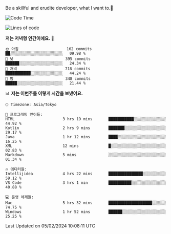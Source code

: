 Be a skillful and erudite developer, what I want to.👶

<!--START_SECTION:waka-->
![Code Time](http://img.shields.io/badge/Code%20Time-429%20hrs%2038%20mins-blue)

![Lines of code](https://img.shields.io/badge/%EC%A0%80%EB%8A%94%20%EC%97%AC%ED%83%9C%EA%B9%8C%EC%A7%80%20-756.5%20thousand%20%EC%A4%84%EC%9D%98%20%EC%BD%94%EB%93%9C%EB%A5%BC%20%EC%9E%91%EC%84%B1%ED%96%88%EC%96%B4%EC%9A%94.-blue)

**저는 저녁형 인간이에요. 🦉** 

```text
🌞 아침                     162 commits         ██░░░░░░░░░░░░░░░░░░░░░░░   09.98 % 
🌆 낮　                     395 commits         ██████░░░░░░░░░░░░░░░░░░░   24.34 % 
🌃 저녁                     718 commits         ███████████░░░░░░░░░░░░░░   44.24 % 
🌙 밤　                     348 commits         █████░░░░░░░░░░░░░░░░░░░░   21.44 % 
```


📊 **저는 이번주를 이렇게 시간을 보냈어요.** 

```text
🕑︎ Timezone: Asia/Tokyo

💬 프로그래밍 언어들: 
HTML                     3 hrs 19 mins       ███████████░░░░░░░░░░░░░░   44.92 % 
Kotlin                   2 hrs 9 mins        ███████░░░░░░░░░░░░░░░░░░   29.17 % 
Java                     1 hr 12 mins        ████░░░░░░░░░░░░░░░░░░░░░   16.25 % 
XML                      12 mins             █░░░░░░░░░░░░░░░░░░░░░░░░   02.83 % 
Markdown                 5 mins              ░░░░░░░░░░░░░░░░░░░░░░░░░   01.34 % 

🔥 에디터들: 
Intellijidea             4 hrs 22 mins       ███████████████░░░░░░░░░░   59.12 % 
VS Code                  3 hrs 1 min         ██████████░░░░░░░░░░░░░░░   40.88 % 

💻 운영 체제들: 
Mac                      5 hrs 32 mins       ███████████████████░░░░░░   74.75 % 
Windows                  1 hr 52 mins        ██████░░░░░░░░░░░░░░░░░░░   25.25 % 
```


 Last Updated on 05/02/2024 10:08:11 UTC
<!--END_SECTION:waka-->

